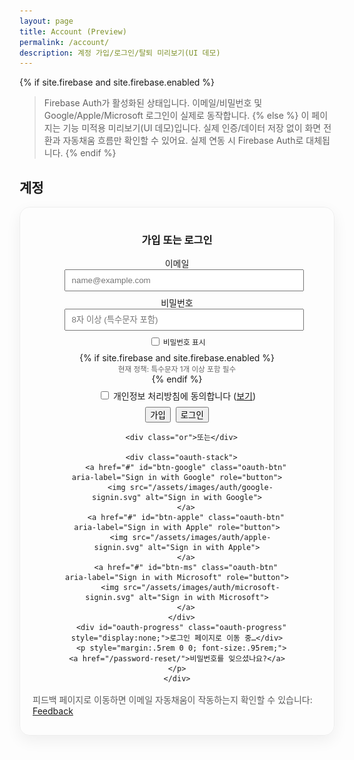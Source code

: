 ```yaml
---
layout: page
title: Account (Preview)
permalink: /account/
description: 계정 가입/로그인/탈퇴 미리보기(UI 데모)
---
```


{% if site.firebase and site.firebase.enabled %}
> Firebase Auth가 활성화된 상태입니다. 이메일/비밀번호 및 Google/Apple/Microsoft 로그인이 실제로 동작합니다.
{% else %}
> 이 페이지는 기능 미적용 미리보기(UI 데모)입니다. 실제 인증/데이터 저장 없이 화면 전환과 자동채움 흐름만 확인할 수 있어요. 실제 연동 시 Firebase Auth로 대체됩니다.
{% endif %}

## 계정

<div id="auth-preview" class="auth-preview card-glow" style="padding:1rem 1.25rem; border-radius:16px;">
  <div class="state state-out">
    <div class="auth-center">
      <h3>가입 또는 로그인</h3>
      <form id="auth-form" onsubmit="return false;" class="auth-form">
        <label>이메일
          <input name="email" type="email" required placeholder="name@example.com">
        </label>
        <label>비밀번호
          <input id="acc-password" name="password" type="password" required minlength="8" placeholder="8자 이상 (특수문자 포함)">
          <small style="display:block; margin-top:.25rem;">
            <label style="user-select:none; cursor:pointer;"><input id="acc-showpwd" type="checkbox" style="vertical-align:middle;"> <span style="vertical-align:middle;">비밀번호 표시</span></label>
          </small>
          {% if site.firebase and site.firebase.enabled %}
          <small style="display:block; color:rgba(0,0,0,.6);">현재 정책: 특수문자 1개 이상 포함 필수</small>
          {% endif %}
        </label>
        <label class="agree-row">
          <input id="agree" type="checkbox" required>
          <span>개인정보 처리방침에 동의합니다 (<a href="/privacy/" target="_blank" rel="noopener">보기</a>)</span>
        </label>
        <div class="btn-row">
          <button class="btn btn--alt-gradient" id="btn-signup"><span class="spinner" aria-hidden="true"></span><span class="btn-text">가입</span></button>
          <button class="btn" id="btn-signin"><span class="spinner" aria-hidden="true"></span><span class="btn-text">로그인</span></button>
        </div>
      </form>

      <div class="or">또는</div>

      <div class="oauth-stack">
        <a href="#" id="btn-google" class="oauth-btn" aria-label="Sign in with Google" role="button">
          <img src="/assets/images/auth/google-signin.svg" alt="Sign in with Google">
        </a>
        <a href="#" id="btn-apple" class="oauth-btn" aria-label="Sign in with Apple" role="button">
          <img src="/assets/images/auth/apple-signin.svg" alt="Sign in with Apple">
        </a>
        <a href="#" id="btn-ms" class="oauth-btn" aria-label="Sign in with Microsoft" role="button">
          <img src="/assets/images/auth/microsoft-signin.svg" alt="Sign in with Microsoft">
        </a>
      </div>
      <div id="oauth-progress" class="oauth-progress" style="display:none;">로그인 페이지로 이동 중…</div>
      <p style="margin:.5rem 0 0; font-size:.95rem;"><a href="/password-reset/">비밀번호를 잊으셨나요?</a></p>
    </div>
  </div>
  <div class="state state-in" style="display:none;">
    <h3 style="margin:.25rem 0 .5rem;">로그인 상태</h3>
    <p style="margin:0 0 .5rem;">안녕하세요, <strong class="js-email">user@example.com</strong></p>
    <div id="verify-box" style="display:none; margin:.5rem 0 .75rem; background:#fffbeb; border:1px solid #fde68a; color:#92400e; padding:.6rem .8rem; border-radius:8px;">
      <strong>이메일 인증 대기 중입니다.</strong>
      <p style="margin:.25rem 0 .5rem;">메일함에서 인증 링크를 클릭해 주세요. 메일이 오지 않았다면 재전송할 수 있습니다.</p>
      <div style="display:flex; gap:.5rem; flex-wrap:wrap;">
        <button class="btn" id="btn-send-verify"><span class="spinner" aria-hidden="true"></span><span class="btn-text">인증 메일 다시 보내기</span></button>
        <button class="btn btn--outline" id="btn-verify-refresh">인증 완료 후 새로고침</button>
      </div>
      <div id="verify-msg" style="display:none; margin-top:.5rem; background:#ecfdf5; border:1px solid #a7f3d0; color:#065f46; padding:.5rem .75rem; border-radius:8px;"></div>
    </div>
    <div style="display:flex; gap:.5rem;">
      <button class="btn" id="btn-signout">로그아웃(미리보기)</button>
      <button class="btn btn--outline" id="btn-delete">회원 탈퇴(미리보기)</button>
    </div>
  </div>
  <div id="auth-error" class="auth-error" style="display:none;"></div>
  <div id="unauth-domain-hint" class="admin-hint" style="display:none; margin-top:.75rem;">
    <strong>이 도메인이 Firebase에 등록되지 않았습니다.</strong>
    <p style="margin:.25rem 0 .5rem;">관리자 안내: 아래 도메인을 Firebase Console → Authentication → Settings → Authorized domains에 추가해 주세요.</p>
    <div style="display:flex; gap:.5rem; align-items:center; flex-wrap:wrap;">
      <code id="current-domain" style="padding:.15rem .4rem; border:1px solid rgba(0,0,0,.08); border-radius:6px; background:#fafafa;"></code>
      <button class="btn btn--outline" id="copy-domain" type="button">도메인 복사</button>
      <a id="open-fb-console" class="btn" target="_blank" rel="noopener">Firebase 콘솔 열기</a>
      <button class="btn btn--alt-gradient" id="btn-retry" type="button">새로고침 후 다시 시도</button>
    </div>
    <details style="margin-top:.5rem;">
      <summary>단계별 가이드</summary>
      <ol style="margin:.25rem 0 0 1rem;">
        <li>Firebase Console → Authentication → Settings 탭으로 이동합니다.</li>
        <li>Authorized domains에서 <em>도메인 추가(Add domain)</em>를 눌러 위의 도메인을 추가합니다.</li>
        <li>1~2분 후 이 페이지를 새로고침하고 다시 로그인합니다.</li>
      </ol>
    </details>
  </div>
</div>

<p style="margin-top:1rem; color:rgba(0,0,0,.65);">피드백 페이지로 이동하면 이메일 자동채움이 작동하는지 확인할 수 있습니다: <a href="/feedback/">Feedback</a></p>

<script>
(function(){
  const root = document.getElementById('auth-preview');
  const out = root.querySelector('.state-out');
  const inn = root.querySelector('.state-in');
  const emailSpan = root.querySelector('.js-email');
  const form = document.getElementById('auth-form');
  const btnSignup = document.getElementById('btn-signup');
  const btnSignin = document.getElementById('btn-signin');
  const btnSignout = document.getElementById('btn-signout');
  const btnDelete = document.getElementById('btn-delete');
  const verifyBox = document.getElementById('verify-box');
  const btnSendVerify = document.getElementById('btn-send-verify');
  const btnVerifyRefresh = document.getElementById('btn-verify-refresh');
  const verifyMsg = document.getElementById('verify-msg');
  const btnGoogle = document.getElementById('btn-google');
  const btnApple = document.getElementById('btn-apple');
  const btnMs = document.getElementById('btn-ms');
  const unauthBox = document.getElementById('unauth-domain-hint');
  const domainEl = document.getElementById('current-domain');
  const copyBtn = document.getElementById('copy-domain');
  const retryBtn = document.getElementById('btn-retry');
  const fbConsoleLink = document.getElementById('open-fb-console');
  const POST_AUTH_REDIRECT_KEY = 'postAuthRedirect';
  const SUCCESS_REDIRECT = '/';
  const oauthProgress = document.getElementById('oauth-progress');

  // Prepare admin hint content
  var CURRENT_HOST = (location && location.host) ? location.host : '';
  var FB_PROJECT = "{{ site.firebase.config.projectId | default: '' }}";
  var FB_CONSOLE_URL = FB_PROJECT ? ('https://console.firebase.google.com/project/' + FB_PROJECT + '/authentication/settings') : 'https://console.firebase.google.com/';
  if (domainEl) domainEl.textContent = CURRENT_HOST;
  if (fbConsoleLink) fbConsoleLink.href = FB_CONSOLE_URL;
  if (copyBtn) copyBtn.addEventListener('click', function(){
    if (navigator.clipboard && navigator.clipboard.writeText) {
      navigator.clipboard.writeText(CURRENT_HOST).then(function(){ copyBtn.textContent = '복사됨'; setTimeout(function(){ copyBtn.textContent = '도메인 복사'; }, 1500); });
    } else {
      // fallback
      var tmp = document.createElement('input'); tmp.value = CURRENT_HOST; document.body.appendChild(tmp); tmp.select(); document.execCommand('copy'); document.body.removeChild(tmp);
      copyBtn.textContent = '복사됨'; setTimeout(function(){ copyBtn.textContent = '도메인 복사'; }, 1500);
    }
  });
  if (retryBtn) retryBtn.addEventListener('click', function(){ location.reload(); });

  function providerIncludesPassword(u){ return !!(u && u.providerData && u.providerData.some(function(p){ return p && p.providerId === 'password'; })); }
  function onSignedIn(email){
    emailSpan.textContent = email; out.style.display = 'none'; inn.style.display = '';
    try {
      var u = AuthBridge.currentUser && AuthBridge.currentUser();
      if (u && providerIncludesPassword(u) && !u.emailVerified) {
        if (verifyBox) verifyBox.style.display = '';
      } else {
        if (verifyBox) verifyBox.style.display = 'none';
      }
    } catch(_e){}
  }
  function onSignedOut(){ out.style.display = ''; inn.style.display = 'none'; }
  function showError(err){
    var box = document.getElementById('auth-error');
    if(!box) return;
    var code = (err && err.code) ? ('['+err.code+'] ') : '';
    var msg = mapError(err);
    box.style.display = 'block';
    box.textContent = '오류: ' + code + msg;
    console.error('Auth error', err);
    // Show admin hint for unauthorized domain
    if (err && err.code === 'auth/unauthorized-domain' && unauthBox) {
      unauthBox.style.display = 'block';
    }
  }
  function clearError(){ var box = document.getElementById('auth-error'); if(box){ box.style.display='none'; box.textContent=''; } }
  function setLoading(btn, isLoading){ if(!btn) return; btn.classList.toggle('loading', !!isLoading); btn.disabled = !!isLoading; }

  btnSignup.addEventListener('click', function(){
    if(!form.reportValidity()) return;
    if(!document.getElementById('agree').checked){ alert('개인정보 처리방침에 동의해 주세요.'); return; }
    const email = form.email.value.trim();
    const pwd = form.password.value || '';
    // Basic client-side check to match current Firebase policy (requires a non-alphanumeric)
    if(!/[^A-Za-z0-9]/.test(pwd)){
      showError({ code:'auth/password-does-not-meet-requirements', message:'비밀번호에 특수문자(예: !@#$% 등)를 1개 이상 포함해 주세요.' });
      return;
    }
    setLoading(btnSignup, true);
    clearError();
    AuthBridge.emailSignUp(email, form.password.value).then(function(){
      // Send verification mail and show guidance instead of immediate redirect
      if (AuthBridge.sendEmailVerification) {
        return AuthBridge.sendEmailVerification().then(function(){
          onSignedIn(email);
          if (verifyMsg) { verifyMsg.style.display='block'; verifyMsg.textContent='인증 메일을 '+ email +'로 보냈습니다. 메일함(스팸함 포함)을 확인해 주세요.'; }
        });
      } else {
        onSignedIn(email);
      }
    }).catch(function(e){ showError(e); }).finally(function(){ setLoading(btnSignup, false); });
  });
  btnSignin.addEventListener('click', function(){
    if(!form.reportValidity()) return;
    const email = form.email.value.trim();
    setLoading(btnSignin, true);
    clearError();
    AuthBridge.emailSignIn(email, form.password.value).then(function(){
      // Redirect to Home on success
      try { sessionStorage.removeItem(POST_AUTH_REDIRECT_KEY); } catch(_e){}
      location.assign(SUCCESS_REDIRECT);
    }).catch(function(e){ showError(e); }).finally(function(){ setLoading(btnSignin, false); });
  });
  btnSignout.addEventListener('click', function(){ AuthBridge.signOut().then(onSignedOut); });
  btnDelete.addEventListener('click', function(){
    if(confirm('정말로 회원 탈퇴를 진행할까요?')){ AuthBridge.deleteUser().then(function(){ onSignedOut(); alert('탈퇴 완료'); }); }
  });

  function mapError(e){
    var code = e && e.code || '';
    var srv = '';
    try { srv = (e && e.customData && e.customData._serverResponse && e.customData._serverResponse.error && e.customData._serverResponse.error.message) || ''; } catch(_e){}
    var upper = String(srv || '').toUpperCase();
    if (code === 'auth/network-request-failed' || /FAILED TO FETCH|NETWORK/i.test(String(e && e.message || ''))) {
      return '네트워크 오류로 요청이 실패했습니다. 광고/추적 차단기, 방화벽/VPN 설정을 확인하거나 다른 브라우저에서 시도해 주세요.';
    }
    if (upper.indexOf('INVALID_PASSWORD') >= 0 || upper.indexOf('INVALID_LOGIN_CREDENTIALS') >= 0) {
      return '이메일 또는 비밀번호가 일치하지 않습니다. 대소문자/한영 전환을 확인하거나 비밀번호 재설정을 이용해 주세요.';
    }
    if (upper.indexOf('EMAIL_NOT_FOUND') >= 0) {
      return '등록되지 않은 이메일입니다. 먼저 가입을 진행해 주세요.';
    }
    if (upper.indexOf('USER_DISABLED') >= 0) {
      return '해당 계정은 비활성화되어 있습니다. 관리자에게 문의해 주세요.';
    }
    switch(code){
      case 'auth/unauthorized-domain': return '현재 사이트 도메인이 Firebase에 등록되지 않았습니다. 관리자에게 문의해 주세요.';
      case 'auth/popup-blocked': return '팝업이 차단되었습니다. 브라우저 팝업 허용 후 다시 시도해 주세요.';
      case 'auth/cancelled-popup-request': return '다른 인증 동작이 진행 중입니다. 잠시 후 다시 시도해 주세요.';
      case 'auth/operation-in-progress': return '인증을 시작하는 중입니다. 잠시만 기다려 주세요.';
      case 'auth/invalid-credential': return '인증 정보가 올바르지 않거나 만료되었습니다. 다시 시도해 주세요.';
      default: return (e && e.message) ? e.message : String(e || '오류');
    }
  }

  function setOauthButtonsDisabled(disabled){
    [btnGoogle, btnApple, btnMs].forEach(function(el){ if(!el) return; el.style.pointerEvents = disabled ? 'none' : ''; el.style.opacity = disabled ? .6 : 1; });
    if (oauthProgress) oauthProgress.style.display = disabled ? 'block' : 'none';
  }
  function oauth(name){
    // Check if user is already signed in
    try {
      var currentUser = AuthBridge.currentUser && AuthBridge.currentUser();
      if (currentUser && currentUser.email) {
        // User is already logged in, redirect to home
        location.assign(SUCCESS_REDIRECT);
        return;
      }
    } catch(_e){}
    
    // Prevent duplicate OAuth attempts
    try {
      var lastOAuth = sessionStorage.getItem('__lastOAuth');
      var authRedirecting = sessionStorage.getItem('__authRedirecting');
      if (authRedirecting === '1') {
        console.log('OAuth operation already in progress');
        return;
      }
    } catch(_e){}
    
    try { sessionStorage.setItem(POST_AUTH_REDIRECT_KEY, SUCCESS_REDIRECT); } catch(_e){}
    setOauthButtonsDisabled(true);
    clearError();
    AuthBridge.signInWith(name).catch(function(e){ 
      // Only show meaningful errors to users
      if (e && e.code !== 'auth/no-auth-event' && e.code !== 'auth/popup-closed-by-user' && e.code !== 'auth/user-cancelled') {
        showError(e);
      }
      setOauthButtonsDisabled(false); 
    });
  }
  btnGoogle.addEventListener('click', function(ev){ ev.preventDefault(); oauth('google'); });
  btnApple.addEventListener('click', function(ev){ ev.preventDefault(); oauth('apple'); });
  btnMs.addEventListener('click', function(ev){ ev.preventDefault(); oauth('microsoft'); });

  // show password toggle
  try {
    var showPwd = document.getElementById('acc-showpwd');
    var pwdInput = document.getElementById('acc-password');
    if (showPwd && pwdInput) {
      showPwd.addEventListener('change', function(){ pwdInput.type = showPwd.checked ? 'text' : 'password'; });
    }
  } catch(_e){}

  // State sync
  AuthBridge.onChange(function(user){
    if(user && user.email){ onSignedIn(user.email); } else { onSignedOut(); }
  });

  // Complete redirect result silently on load
  if (AuthBridge.getRedirectResult) {
    AuthBridge.getRedirectResult().then(function(res){
      // Check if we have a user from redirect result or current session
      var user = (res && res.user) || null;
      
      // If redirect didn't return a user, check current user state
      if (!user) {
        try {
          user = AuthBridge.currentUser();
        } catch(_e){}
      }
      
      // If user is authenticated, handle redirect
      if (user && user.email) {
        var dest = null;
        try { 
          dest = sessionStorage.getItem(POST_AUTH_REDIRECT_KEY); 
          sessionStorage.removeItem(POST_AUTH_REDIRECT_KEY); 
        } catch(_e){}
        
        // Only redirect if we have a destination and it's different from current page
        if (dest && dest !== location.pathname) { 
          location.assign(dest); 
          return;
        }
        
        onSignedIn(user.email);
      } else {
        // No user found - this is normal when page loads without a redirect
        // Clear any redirect flags
        try { sessionStorage.removeItem(POST_AUTH_REDIRECT_KEY); } catch(_e){}
      }
    }).catch(function(e){
      // Silently handle benign errors that are expected in normal flow
      var benign = (e && (
        e.code === 'auth/no-auth-event' || 
        e.code === 'auth/user-cancelled' ||
        e.code === 'auth/popup-closed-by-user'
      ));
      
      if (benign) {
        // Just clean up redirect flags, don't show error
        try { sessionStorage.removeItem(POST_AUTH_REDIRECT_KEY); } catch(_e){}
        console.log('OAuth redirect completed without sign-in (user may have cancelled)');
        return;
      }
      
      if (e && e.code === 'auth/invalid-credential') {
        // Recover: clear firebase session keys and sign out, then let user try again
        try {
          for (var i = sessionStorage.length - 1; i >= 0; i--) {
            var k = sessionStorage.key(i);
            if (k && k.indexOf('firebase:') === 0) sessionStorage.removeItem(k);
          }
        } catch(_e){}
        try { AuthBridge.signOut && AuthBridge.signOut(); } catch(_e){}
        showError({ code: 'auth/invalid-credential', message: '세션이 만료되어 로그인에 실패했습니다. 다시 시도해 주세요.' });
        return;
      }
      
      // Only show unexpected errors
      showError(e);
    });
  }

      // Verification actions
      if (btnSendVerify) btnSendVerify.addEventListener('click', function(){
        setLoading(btnSendVerify, true);
        clearError();
        AuthBridge.sendEmailVerification().then(function(){ if (verifyMsg) { verifyMsg.style.display='block'; verifyMsg.textContent='인증 메일을 다시 보냈습니다.'; } }).catch(showError).finally(function(){ setLoading(btnSendVerify,false); });
      });
      if (btnVerifyRefresh) btnVerifyRefresh.addEventListener('click', function(){ location.reload(); });

      // Global safety net for unhandled auth errors so the user sees why login failed
      try {
        window.addEventListener('unhandledrejection', function(ev){
          var r = ev && ev.reason;
          var msg = (r && (r.code || r.message)) ? (String(r.code) + ' ' + String(r.message)) : String(r || '');
          if (/auth\//i.test(msg) || /signInWithPassword|INVALID_PASSWORD|EMAIL_NOT_FOUND|INVALID_LOGIN_CREDENTIALS/i.test(msg)){
            ev.preventDefault && ev.preventDefault();
            showError(r || { message: '로그인 중 오류가 발생했습니다.' });
          }
        });
      } catch(_e){}
})();
</script>

<style>
.card-glow{ border:1px solid rgba(0,0,0,.06); border-radius:16px; box-shadow:0 8px 24px rgba(0,0,0,.06); }
.auth-center{ max-width: 360px; margin: 0 auto; text-align: center; }
.auth-form{ text-align: center; }
.auth-form label{ display:block; margin:.5rem 0; text-align:center; }
.auth-form input[type="email"],
.auth-form input[type="password"]{ padding:.5rem .6rem; width:100%; }
.agree-row{ display:flex; align-items:center; gap:.5rem; }
.btn-row{ display:flex; gap:.5rem; justify-content:center; margin-top:.5rem; }
.or{ margin: .75rem 0; opacity:.7; font-size:.95rem; }
.oauth-stack{ display:flex; flex-direction:column; gap:.5rem; align-items:center; }
.oauth-btn img{ width: 280px; max-width: 100%; height: auto; display:block; }
.auth-error{ margin-top: .75rem; background:#fff5f5; border:1px solid #ffd6d6; color:#be123c; padding:.75rem 1rem; border-radius:8px; }
.oauth-progress{ margin-top:.5rem; font-size:.95rem; color:#0f766e; background:#ecfeff; border:1px solid #a5f3fc; padding:.5rem .75rem; border-radius:8px; }
.spinner{ display:none; width:1em; height:1em; border:.15em solid rgba(255,255,255,.6); border-top-color:#fff; border-radius:50%; animation:spin 1s linear infinite; margin-right:.4em; vertical-align:-.125em; }
.btn.loading .spinner{ display:inline-block; }
.btn.loading .btn-text{ opacity:.85; }
@keyframes spin{ to{ transform: rotate(360deg); } }
</style>
